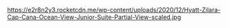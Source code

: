 https://e2r8n2y3.rocketcdn.me/wp-content/uploads/2020/12/Hyatt-Zilara-Cap-Cana-Ocean-View-Junior-Suite-Partial-View-scaled.jpg

